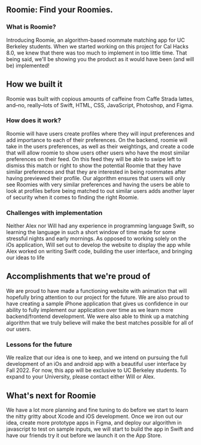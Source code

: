 ## Roomie: Find your Roomies. 

### What is Roomie?

Introducing Roomie, an algorithm-based roommate matching app for UC Berkeley students. When we started working on this project for Cal Hacks 8.0, we knew that there was too much to implement in too little time. That being said, we'll be showing you the product as it would have been (and will be) implemented!

## How we built it
Roomie was built with copious amounts of caffeine from Caffe Strada lattes, and–no, really–lots of Swift, HTML, CSS, JavaScript, Photoshop, and Figma. 

### How does it work?
Roomie will have users create profiles where they will input preferences and add importance to each of their preferences. On the backend, roomie will take in the users preferences, as well as their weightings, and create a code that will allow roomie to show users other users who have the most similar preferences on their feed. On this feed they will be able to swipe left to dismiss this match or right to show the potential Roomie that they have similar preferences and that they are interested in being roommates after having previewed their profile. Our algorithm ensures that users will only see Roomies with very similar preferences and having the users be able to look at profiles before being matched to out similar users adds another layer of security when it comes to finding the right Roomie.

### Challenges with implementation
Neither Alex nor Will had any experience in programming language Swift, so learning the language in such a short window of time made for some stressful nights and early mornings. As opposed to working solely on the iOs application, Will set out to develop the website to display the app while Alex worked on writing Swift code, building the user interface, and bringing our ideas to life

## Accomplishments that we're proud of
We are proud to have made a functioning website with animation that will hopefully bring attention to our project for the future. We are also proud to have creating a sample iPhone application that gives us confidence in our ability to fully implement our application over time as we learn more backend/frontend development. We were also able to think up a matching algorithm that we truly believe will make the best matches possible for all of our users. 

### Lessons for the future
We realize that our idea is one to keep, and we intend on pursuing the full development of an iOs and android app with a beautiful user interface by Fall 2022. For now, this app will be exclusive to UC Berkeley students. To expand to your University, please contact either Will or Alex.

## What's next for Roomie
We have a lot more planning and fine tuning to do before we start to learn the nitty gritty about Xcode and iOS development. Once we iron out our idea, create more prototype apps in Figma, and deploy our algorithm in javascript to test on sample inputs, we will start to build the app in Swift and have our friends try it out before we launch it on the App Store. 